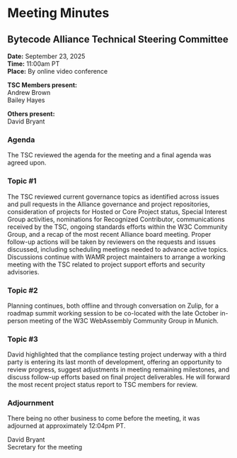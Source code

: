 # Meeting Minutes
## Bytecode Alliance Technical Steering Committee
**Date:** September 23, 2025  
**Time:** 11:00am PT  
**Place:** By online video conference  

**TSC Members present:**  
Andrew Brown  
Bailey Hayes  

**Others present:**  
David Bryant  

### Agenda
The TSC reviewed the agenda for the meeting and a final agenda was agreed upon.  

### Topic #1
The TSC reviewed current governance topics as identified across issues and pull requests in the Alliance governance and project repositories, consideration of projects for Hosted or Core Project status, Special Interest Group activities, nominations for Recognized Contributor, communications received by the TSC,  ongoing standards efforts within the W3C Community Group, and a recap of the most recent Alliance board meeting. Proper follow-up actions will be taken by reviewers on the requests and issues discussed, including scheduling meetings needed to advance active topics. Discussions continue with WAMR project maintainers to arrange a working meeting with the TSC related to project support efforts and security advisories.

### Topic #2
Planning continues, both offline and through conversation on Zulip, for a roadmap summit working session to be co-located with the late October in-person meeting of the W3C WebAssembly Community Group in Munich. 

### Topic #3
David highlighted that the compliance testing project underway with a third party is entering its last month of development, offering an opportunity to review progress, suggest adjustments in meeting remaining milestones, and discuss follow-up efforts based on final project deliverables. He will forward the most recent project status report to TSC members for review.

### Adjournment
There being no other business to come before the meeting, it was adjourned at approximately 12:04pm PT.

David Bryant  
Secretary for the meeting